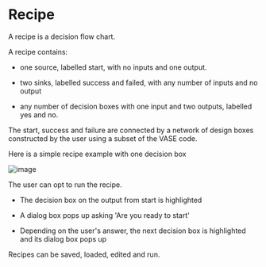 # Recipe
A recipe is a decision flow chart.

A recipe contains:

 -  one source, labelled start, with no inputs and one output.

 - two sinks, labelled success and failed, with any number of inputs and no output

- any number of decision boxes with one input and two outputs, labelled yes and no.

The start, success and failure are connected by a network of design boxes  constructed by the user using a subset of the VASE code.

Here is a simple recipe example with one decision box

![image](https://github.com/user-attachments/assets/f6ddbe9a-aaef-49c1-9fd6-c142706b616a)

The user can opt to run the recipe.

- The decision box on the output from start is highlighted

- A dialog box pops up asking 'Are you ready to start'

- Depending on the user's answer, the next decision box is highlighted and its dialog box pops up

Recipes can be saved, loaded, edited and run.
